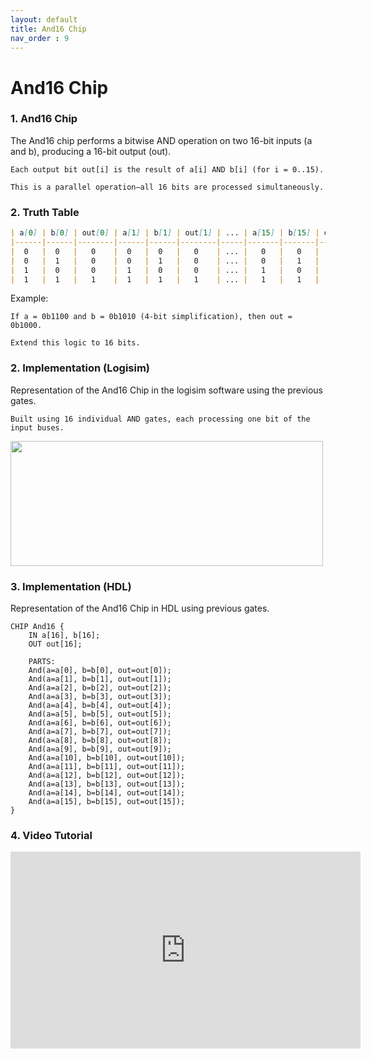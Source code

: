 ```yaml
---
layout: default
title: And16 Chip
nav_order : 9
---
```


# And16 Chip 

### 1. And16 Chip
The And16 chip performs a bitwise AND operation on two 16-bit inputs (a and b), producing a 16-bit output (out).

    Each output bit out[i] is the result of a[i] AND b[i] (for i = 0..15).

    This is a parallel operation—all 16 bits are processed simultaneously.

### 2. Truth Table

```markdown
| a[0] | b[0] | out[0] | a[1] | b[1] | out[1] | ... | a[15] | b[15] | out[15] |
|------|------|--------|------|------|--------|-----|-------|-------|---------|
|  0   |  0   |   0    |  0   |  0   |   0    | ... |   0   |   0   |    0    |
|  0   |  1   |   0    |  0   |  1   |   0    | ... |   0   |   1   |    0    |
|  1   |  0   |   0    |  1   |  0   |   0    | ... |   1   |   0   |    0    |
|  1   |  1   |   1    |  1   |  1   |   1    | ... |   1   |   1   |    1    |
```
Example:

    If a = 0b1100 and b = 0b1010 (4-bit simplification), then out = 0b1000.

    Extend this logic to 16 bits.

### 2. Implementation (Logisim)
Representation of the And16 Chip in the logisim software using the previous gates.

    Built using 16 individual AND gates, each processing one bit of the input buses.

<img src="/nand2tetris/logisim/and16.png" width="500" height="200px"/> 


### 3. Implementation (HDL)
Representation of the And16 Chip in HDL using previous gates.


```hdl
CHIP And16 {
    IN a[16], b[16];
    OUT out[16];

    PARTS:
    And(a=a[0], b=b[0], out=out[0]);
    And(a=a[1], b=b[1], out=out[1]);
    And(a=a[2], b=b[2], out=out[2]);
    And(a=a[3], b=b[3], out=out[3]);
    And(a=a[4], b=b[4], out=out[4]);
    And(a=a[5], b=b[5], out=out[5]);
    And(a=a[6], b=b[6], out=out[6]);
    And(a=a[7], b=b[7], out=out[7]);
    And(a=a[8], b=b[8], out=out[8]);
    And(a=a[9], b=b[9], out=out[9]);
    And(a=a[10], b=b[10], out=out[10]);
    And(a=a[11], b=b[11], out=out[11]);
    And(a=a[12], b=b[12], out=out[12]);
    And(a=a[13], b=b[13], out=out[13]);
    And(a=a[14], b=b[14], out=out[14]);
    And(a=a[15], b=b[15], out=out[15]);
}
 ```

### 4. Video Tutorial
<iframe width="560" height="315" src="https://www.youtube.com/embed/G5rtAIpithM?si=rqQ4Z-byEbZvx1a5" title="YouTube video player" frameborder="0" allow="accelerometer; autoplay; clipboard-write; encrypted-media; gyroscope; picture-in-picture; web-share" referrerpolicy="strict-origin-when-cross-origin" allowfullscreen></iframe>

